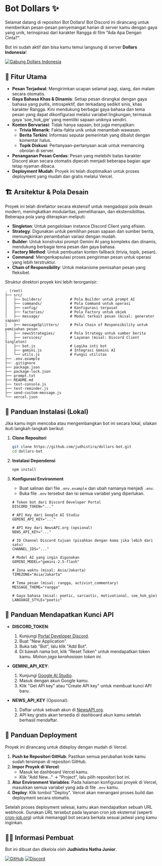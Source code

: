 # Bot Dollars ✨

Selamat datang di repositori Bot Dollars! Bot Discord ini dirancang untuk memberikan pesan-pesan penyemangat harian di server kamu dengan gaya yang unik, terinspirasi dari karakter Rangga di film "Ada Apa Dengan Cinta?".

Bot ini sudah aktif dan bisa kamu temui langsung di server **Dollars Indonesia**!

[![Gabung Dollars Indonesia](https://img.shields.io/badge/Gabung%20Dollars%20Indonesia-7289DA?style=for-the-badge&logo=discord&logoColor=white)](https://bit.ly/DollarsIndonesia)

## 🌟 Fitur Utama

- **Pesan Terjadwal**: Mengirimkan ucapan selamat pagi, siang, dan malam secara otomatis.
- **Gaya Bahasa Khas & Dinamis**: Setiap pesan dirangkai dengan gaya bahasa yang puitis, introspektif, dan terkadang sedikit sinis, khas karakter Rangga. Kini mendukung berbagai gaya bahasa dan tema pesan yang dapat dikonfigurasi melalui variabel lingkungan, termasuk gaya 'soe_hok_gie' yang memiliki sapaan uniknya sendiri.
- **Konten Bervariasi**: Tidak hanya sapaan, bot juga menyajikan:
  - **Trivia Menarik**: Fakta-fakta unik untuk menambah wawasan.
  - **Berita Terkini**: Informasi seputar pemerintah yang dibalut dengan komentar halus.
  - **Topik Diskusi**: Pertanyaan-pertanyaan acak untuk memancing obrolan di server.
- **Penanganan Pesan Cerdas**: Pesan yang melebihi batas karakter Discord akan secara otomatis dipecah menjadi beberapa bagian agar tetap nyaman dibaca.
- **Deployment Mudah**: Proyek ini telah dioptimalkan untuk proses deployment yang mudah dan gratis melalui Vercel.

## 🏗️ Arsitektur & Pola Desain

Proyek ini telah direfaktor secara ekstensif untuk mengadopsi pola desain modern, meningkatkan modularitas, pemeliharaan, dan ekstensibilitas. Beberapa pola yang diterapkan meliputi:

-   **Singleton**: Untuk pengelolaan instance Discord Client yang efisien.
-   **Strategy**: Digunakan untuk pemilihan pesan sapaan dan sumber berita, memungkinkan penambahan variasi dengan mudah.
-   **Builder**: Untuk konstruksi prompt Gemini AI yang kompleks dan dinamis, mendukung berbagai tema pesan dan gaya bahasa.
-   **Factory Method**: Untuk pembuatan konten fallback (trivia, topik, pesan).
-   **Command**: Mengenkapsulasi proses pengiriman pesan untuk operasi yang lebih terstruktur.
-   **Chain of Responsibility**: Untuk mekanisme pemisahan pesan yang fleksibel.

Struktur direktori proyek kini lebih terorganisir:

```
. (root)
├── src/
│   ├── builders/             # Pola Builder untuk prompt AI
│   ├── commands/             # Pola Command untuk operasi
│   ├── config/               # Konfigurasi terpusat
│   ├── factories/            # Pola Factory untuk objek
│   ├── message/              # Modul terkait pesan (misal: generator sapaan)
│   ├── messageSplitters/     # Pola Chain of Responsibility untuk pemisahan pesan
│   ├── newsStrategies/       # Pola Strategy untuk sumber berita
│   ├── services/             # Layanan (misal: Discord Client Singleton)
│   ├── bot.js                # Logika inti bot
│   ├── gemini.js             # Integrasi Gemini AI
│   └── utils.js              # Fungsi utilitas
├── .env.example
├── .gitignore
├── package.json
├── package-lock.json
├── prompt.txt
├── README.md
├── test-console.js
├── test-reminder.js
├── send-custom-message.js
└── vercel.json
```

## 🔧 Panduan Instalasi (Lokal)

Jika kamu ingin mencoba atau mengembangkan bot ini secara lokal, silakan ikuti langkah-langkah berikut:

1.  **Clone Repositori**

    ```bash
    git clone https://github.com/judhistira/dollars-bot.git
    cd dollars-bot
    ```

2.  **Instalasi Dependensi**

    ```bash
    npm install
    ```

3.  **Konfigurasi Environment**

    - Buat salinan dari file `.env.example` dan ubah namanya menjadi `.env`.
    - Buka file `.env` tersebut dan isi semua variabel yang diperlukan.

    ```env
    # Token bot dari Discord Developer Portal
    DISCORD_TOKEN="..."

    # API Key dari Google AI Studio
    GEMINI_API_KEY="..."

    # API Key dari NewsAPI.org (opsional)
    NEWS_API_KEY="..."

    # ID Channel Discord tujuan (pisahkan dengan koma jika lebih dari satu)
    CHANNEL_IDS="..."

    # Model AI yang ingin digunakan
    GEMINI_MODEL="gemini-2.5-flash"

    # Zona waktu (misal: Asia/Jakarta)
    TIMEZONE="Asia/Jakarta"

    # Tema pesan (misal: rangga, activist_commentary)
    MESSAGE_THEME="rangga"

    # Gaya bahasa (misal: poetic, sarcastic, motivational, soe_hok_gie)
    LANGUAGE_STYLE="poetic"
    ```

## 🔑 Panduan Mendapatkan Kunci API

- **DISCORD_TOKEN**:

  1.  Kunjungi [Portal Developer Discord](https://discord.com/developers/applications).
  2.  Buat "New Application".
  3.  Buka tab "Bot", lalu klik "Add Bot".
  4.  Di bawah nama bot, klik "Reset Token" untuk mendapatkan token kamu. _Mohon jaga kerahasiaan token ini._

- **GEMINI_API_KEY**:

  1.  Kunjungi [Google AI Studio](https://aistudio.google.com/).
  2.  Masuk dengan akun Google kamu.
  3.  Klik "Get API key" atau "Create API key" untuk membuat kunci API baru.

- **NEWS_API_KEY** (Opsional):
  1.  Daftar untuk sebuah akun di [NewsAPI.org](https://newsapi.org/).
  2.  API key gratis akan tersedia di dashboard akun kamu setelah berhasil mendaftar.

## 🚀 Panduan Deployment

Proyek ini dirancang untuk dideploy dengan mudah di Vercel.

1.  **Push ke Repositori GitHub**: Pastikan semua perubahan kode kamu sudah tersimpan di repositori GitHub.
2.  **Impor Proyek di Vercel**:
    - Masuk ke dashboard Vercel kamu.
    - Klik "Add New..." -> "Project", lalu pilih repositori bot ini.
3.  **Atur Environment Variables**: Pada halaman konfigurasi proyek di Vercel, masukkan semua variabel yang ada di file `.env` kamu.
4.  **Deploy**: Klik tombol "Deploy". Vercel akan menangani proses build dan deployment secara otomatis.

Setelah proses deployment selesai, kamu akan mendapatkan sebuah URL webhook. Gunakan URL tersebut pada layanan cron job eksternal (seperti [cron-job.org](https://cron-job.org/)) untuk memanggil bot secara berkala sesuai jadwal yang kamu inginkan.

## 👨‍💻 Informasi Pembuat

Bot ini dibuat dan dikelola oleh **Judhistira Natha Junior**.

[![GitHub](https://img.shields.io/badge/GitHub-181717?style=for-the-badge&logo=github&logoColor=white)](https://github.com/judhistira)
[![Discord](https://img.shields.io/badge/Discord-RazeRunner-7289DA?style=for-the-badge&logo=discord&logoColor=white)](https://discord.com/users/RazeRunner)
